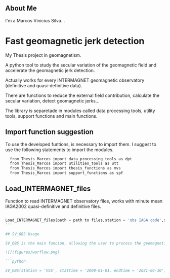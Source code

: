 
##  About Me
I'm a Marcos Vinicius Silva...


# Fast geomagnetic jerk detection 
My Thesis project in geomagnetism.

A python tool to study the secular variation of the geomagnetic field and accelerate the geomagnetic jerk detection.

Actually works for every INTERMAGNET geomagnetic observatory (definitive and quasi-definitive data).

There are functions to reduce the external field contribution, calculate the secular variation, detect geomagnetic jerks...

The library is separetade in modules called data processing tools, utility tools, support functions and main functions. 



## Import function suggestion

To use the developed funtions, is necessary to import them. I suggest to use the following statements to import the modules.

```bash
  from Thesis_Marcos import data_processing_tools as dpt
  from Thesis_Marcos import utilities_tools as utt
  from Thesis_Marcos import thesis_functions as mvs
  from Thesis_Marcos import support_functions as spf
```


## Load_INTERMAGNET_files

Function to read INTERMAGNET observatory files, works with minute mean IAGA2002 quasi-definitive and definitive files. 

```python

Load_INTERMAGNET_files(path = path to files,station = 'obs IAGA code',starttime = 'yyyy-mm-dd',endtime = 'yyyy-mm-dd')
'''

## SV_OBS Usage

SV_OBS is the main funcion, allowing the user to process the geomagnetic data in a interactive workflow, using most of the available data_processing functions.

![](figures/worflow.png)

```python

SV_OBS(station = 'VSS', stattime = '2000-01-01, endtime = '2021-06-30', plot_chaos = True, convert_HDZ_to_XYZ = True)
```
